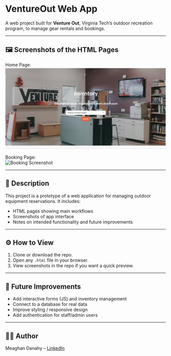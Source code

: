 # VentureOut Web App

A web project built for **Venture Out**, Virginia Tech’s outdoor recreation program, to manage gear rentals and bookings.

---

## 🖼️ Screenshots of the HTML Pages

Home Page:  
![Home Screenshot](Project_InventoryMgmt_Homepage.png)

Booking Page:  
![Booking Screenshot](BookingPage.png)

---

## 📝 Description

This project is a prototype of a web application for managing outdoor equipment reservations. It includes:

- HTML pages showing main workflows
- Screenshots of app interface
- Notes on intended functionality and future improvements

---

## ⚙️ How to View

1. Clone or download the repo.  
2. Open any `.html` file in your browser.  
3. View screenshots in the repo if you want a quick preview.

---

## 🔮 Future Improvements

- Add interactive forms (JS) and inventory management  
- Connect to a database for real data  
- Improve styling / responsive design  
- Add authentication for staff/admin users

---

## 👩‍💻 Author

Meaghan Danahy – [LinkedIn](https://www.linkedin.com/in/meaghandanahy/)
